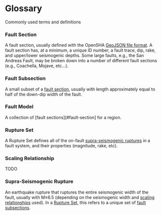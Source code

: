 # Glossary

Commonly used terms and definitions

### Fault Section

A fault section, usually defined with the OpenSHA [GeoJSON file format](https://opensha.org/Geospatial-File-Formats#fault-data). A fault section has, at a minimum, a unique ID number, a fault trace, dip, rake, and upper/lower seismogenic depths. Some large faults, e.g., the San Andreas Fault, may be broken down into a number of different fault sections (e.g., Coachella, Mojave, etc...).

### Fault Subsection

A small subset of a [fault section](#fault-section), usually with length approximately equal to half of the down-dip width of the fault.

### Fault Model

A collection of [fault sections](#fault-section] for a region.

### Rupture Set

A Rupture Set defines all of the on-fault [supra-seismogenic ruptures](#supra-seismogenic-rupture) in a fault system, and their properties (magnitude, rake, etc).

### Scaling Relationship

TODO

### Supra-Seismogenic Rupture

An earthquake rupture that ruptures the entire seismogenic width of the fault, usually with M&ge;6.5 (depending on the seismogenic width and [scaling relationships](#scaling-relationship) used). In a [Rupture Set](#rupture-set), this refers to a unique set of [fault subsections](#fault-subsection).
